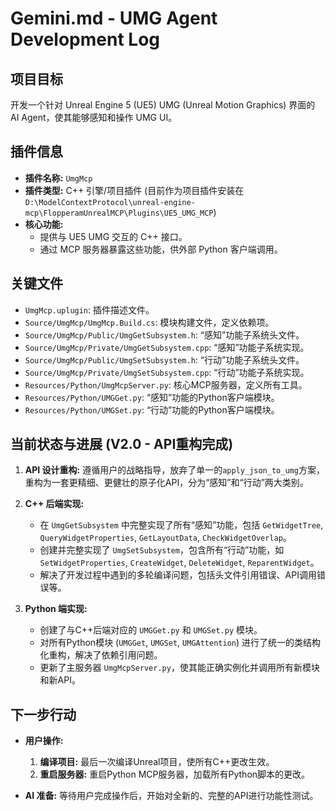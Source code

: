 # Gemini.md - UMG Agent Development Log

## 项目目标

开发一个针对 Unreal Engine 5 (UE5) UMG (Unreal Motion Graphics) 界面的 AI Agent，使其能够感知和操作 UMG UI。

## 插件信息

*   **插件名称:** `UmgMcp`
*   **插件类型:** C++ 引擎/项目插件 (目前作为项目插件安装在 `D:\ModelContextProtocol\unreal-engine-mcp\FlopperamUnrealMCP\Plugins\UE5_UMG_MCP`)
*   **核心功能:**
    *   提供与 UE5 UMG 交互的 C++ 接口。
    *   通过 MCP 服务器暴露这些功能，供外部 Python 客户端调用。

## 关键文件

*   `UmgMcp.uplugin`: 插件描述文件。
*   `Source/UmgMcp/UmgMcp.Build.cs`: 模块构建文件，定义依赖项。
*   `Source/UmgMcp/Public/UmgGetSubsystem.h`: “感知”功能子系统头文件。
*   `Source/UmgMcp/Private/UmgGetSubsystem.cpp`: “感知”功能子系统实现。
*   `Source/UmgMcp/Public/UmgSetSubsystem.h`: “行动”功能子系统头文件。
*   `Source/UmgMcp/Private/UmgSetSubsystem.cpp`: “行动”功能子系统实现。
*   `Resources/Python/UmgMcpServer.py`: 核心MCP服务器，定义所有工具。
*   `Resources/Python/UMGGet.py`: “感知”功能的Python客户端模块。
*   `Resources/Python/UMGSet.py`: “行动”功能的Python客户端模块。

## 当前状态与进展 (V2.0 - API重构完成)

1.  **API 设计重构:** 遵循用户的战略指导，放弃了单一的`apply_json_to_umg`方案，重构为一套更精细、更健壮的原子化API，分为“感知”和“行动”两大类别。

2.  **C++ 后端实现:**
    *   在 `UmgGetSubsystem` 中完整实现了所有“感知”功能，包括 `GetWidgetTree`, `QueryWidgetProperties`, `GetLayoutData`, `CheckWidgetOverlap`。
    *   创建并完整实现了 `UmgSetSubsystem`，包含所有“行动”功能，如 `SetWidgetProperties`, `CreateWidget`, `DeleteWidget`, `ReparentWidget`。
    *   解决了开发过程中遇到的多轮编译问题，包括头文件引用错误、API调用错误等。

3.  **Python 端实现:**
    *   创建了与C++后端对应的 `UMGGet.py` 和 `UMGSet.py` 模块。
    *   对所有Python模块 (`UMGGet`, `UMGSet`, `UMGAttention`) 进行了统一的类结构化重构，解决了依赖引用问题。
    *   更新了主服务器 `UmgMcpServer.py`，使其能正确实例化并调用所有新模块和新API。

## 下一步行动

*   **用户操作:**
    1.  **编译项目:** 最后一次编译Unreal项目，使所有C++更改生效。
    2.  **重启服务器:** 重启Python MCP服务器，加载所有Python脚本的更改。

*   **AI 准备:** 等待用户完成操作后，开始对全新的、完整的API进行功能性测试。